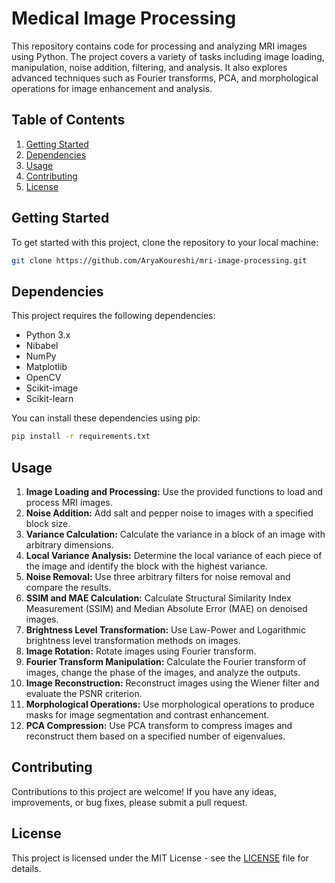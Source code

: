 # Medical Image Processing

This repository contains code for processing and analyzing MRI images using Python. The project covers a variety of tasks including image loading, manipulation, noise addition, filtering, and analysis. It also explores advanced techniques such as Fourier transforms, PCA, and morphological operations for image enhancement and analysis.

## Table of Contents
1. [Getting Started](#getting-started)
2. [Dependencies](#dependencies)
3. [Usage](#usage)
4. [Contributing](#contributing)
5. [License](#license)

## Getting Started
To get started with this project, clone the repository to your local machine:
```bash
git clone https://github.com/AryaKoureshi/mri-image-processing.git
```

## Dependencies
This project requires the following dependencies:
- Python 3.x
- Nibabel
- NumPy
- Matplotlib
- OpenCV
- Scikit-image
- Scikit-learn

You can install these dependencies using pip:
```bash
pip install -r requirements.txt
```

## Usage

1. **Image Loading and Processing:** Use the provided functions to load and process MRI images.
2. **Noise Addition:** Add salt and pepper noise to images with a specified block size.
3. **Variance Calculation:** Calculate the variance in a block of an image with arbitrary dimensions.
4. **Local Variance Analysis:** Determine the local variance of each piece of the image and identify the block with the highest variance.
5. **Noise Removal:** Use three arbitrary filters for noise removal and compare the results.
6. **SSIM and MAE Calculation:** Calculate Structural Similarity Index Measurement (SSIM) and Median Absolute Error (MAE) on denoised images.
7. **Brightness Level Transformation:** Use Law-Power and Logarithmic brightness level transformation methods on images.
8. **Image Rotation:** Rotate images using Fourier transform.
9. **Fourier Transform Manipulation:** Calculate the Fourier transform of images, change the phase of the images, and analyze the outputs.
10. **Image Reconstruction:** Reconstruct images using the Wiener filter and evaluate the PSNR criterion.
11. **Morphological Operations:** Use morphological operations to produce masks for image segmentation and contrast enhancement.
12. **PCA Compression:** Use PCA transform to compress images and reconstruct them based on a specified number of eigenvalues.

## Contributing
Contributions to this project are welcome! If you have any ideas, improvements, or bug fixes, please submit a pull request.

## License
This project is licensed under the MIT License - see the [LICENSE](LICENSE) file for details.
